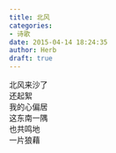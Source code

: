 ```yaml
---  
title: 北风  
categories:  
- 诗歌  
date: 2015-04-14 18:24:35  
author: Herb  
draft: true
---  
```

北风来沙了  
还起絮  
我的心偏居  
这东南一隅  
也共鸣地  
一片狼藉